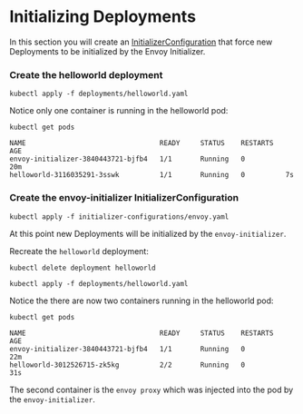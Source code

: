 # Initializing Deployments

In this section you will create an [InitializerConfiguration](https://kubernetes.io/docs/admin/extensible-admission-controllers/#configure-initializers-on-the-fly) that force new Deployments to be initialized by the Envoy Initializer.

### Create the helloworld deployment

```
kubectl apply -f deployments/helloworld.yaml
```

Notice only one container is running in the helloworld pod:

```
kubectl get pods
```
```
NAME                                 READY     STATUS    RESTARTS   AGE
envoy-initializer-3840443721-bjfb4   1/1       Running   0          20m
helloworld-3116035291-3sswk          1/1       Running   0          7s
```

### Create the envoy-initializer InitializerConfiguration

```
kubectl apply -f initializer-configurations/envoy.yaml
```

At this point new Deployments will be initialized by the `envoy-initializer`.

Recreate the `helloworld` deployment:

```
kubectl delete deployment helloworld
```

```
kubectl apply -f deployments/helloworld.yaml
```

Notice the there are now two containers running in the helloworld pod:

```
kubectl get pods
```
```
NAME                                 READY     STATUS    RESTARTS   AGE
envoy-initializer-3840443721-bjfb4   1/1       Running   0          22m
helloworld-3012526715-zk5kg          2/2       Running   0          31s
```

The second container is the `envoy proxy` which was injected into the pod by the `envoy-initializer`.
